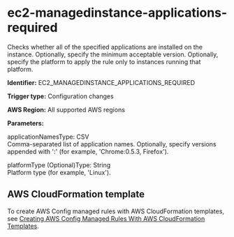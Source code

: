 # ec2\-managedinstance\-applications\-required<a name="ec2-managedinstance-applications-required"></a>

Checks whether all of the specified applications are installed on the instance\. Optionally, specify the minimum acceptable version\. Optionally, specify the platform to apply the rule only to instances running that platform\. 

**Identifier:** EC2\_MANAGEDINSTANCE\_APPLICATIONS\_REQUIRED

**Trigger type:** Configuration changes

**AWS Region:** All supported AWS regions

**Parameters:**

applicationNamesType: CSV  
Comma\-separated list of application names\. Optionally, specify versions appended with ':' \(for example, 'Chrome:0\.5\.3, Firefox'\)\.

platformType \(Optional\)Type: String  
Platform type \(for example, 'Linux'\)\.

## AWS CloudFormation template<a name="w24aac11c29c17b7d123c15"></a>

To create AWS Config managed rules with AWS CloudFormation templates, see [Creating AWS Config Managed Rules With AWS CloudFormation Templates](aws-config-managed-rules-cloudformation-templates.md)\.